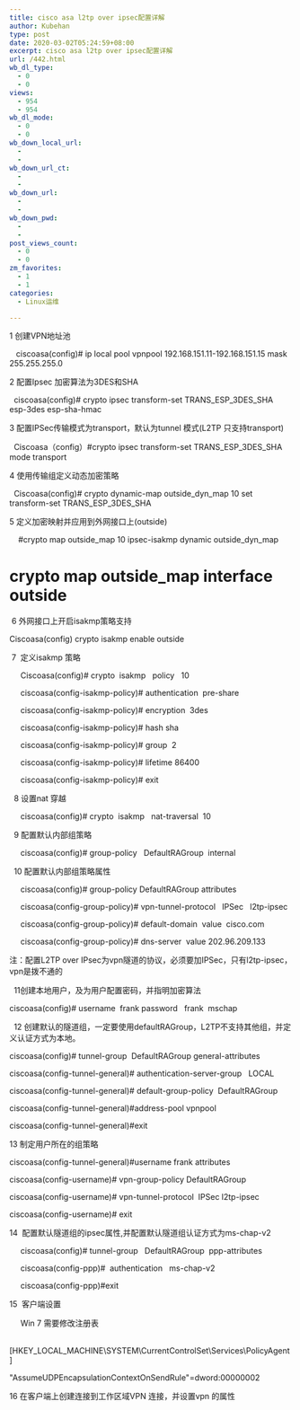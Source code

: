 ```yaml
---
title: cisco asa l2tp over ipsec配置详解
author: Kubehan
type: post
date: 2020-03-02T05:24:59+08:00
excerpt: cisco asa l2tp over ipsec配置详解
url: /442.html
wb_dl_type:
  - 0
  - 0
views:
  - 954
  - 954
wb_dl_mode:
  - 0
  - 0
wb_down_local_url:
  - 
  - 
wb_down_url_ct:
  - 
  - 
wb_down_url:
  - 
  - 
wb_down_pwd:
  - 
  - 
post_views_count:
  - 0
  - 0
zm_favorites:
  - 1
  - 1
categories:
  - Linux运维

---
```

<!-- wp:paragraph -->

1 创建VPN地址池

<!-- /wp:paragraph -->

  
<!-- wp:paragraph -->

&nbsp; &nbsp;ciscoasa(config)# ip local pool vpnpool 192.168.151.11-192.168.151.15 mask 255.255.255.0

<!-- /wp:paragraph -->

  
<!-- wp:paragraph -->

2 配置Ipsec&nbsp;加密算法为3DES和SHA

<!-- /wp:paragraph -->

  
<!-- wp:paragraph -->

&nbsp; ciscoasa(config)# crypto ipsec transform-set TRANS\_ESP\_3DES_SHA esp-3des esp-sha-hmac

<!-- /wp:paragraph -->

  
<!-- wp:paragraph -->

3 配置IPSec传输模式为transport，默认为tunnel 模式(L2TP 只支持transport)

<!-- /wp:paragraph -->

  
<!-- wp:paragraph -->

&nbsp; Ciscoasa（config）#crypto ipsec transform-set TRANS\_ESP\_3DES_SHA mode transport

<!-- /wp:paragraph -->

  
<!-- wp:paragraph -->

4 使用传输组定义动态加密策略

<!-- /wp:paragraph -->

  
<!-- wp:paragraph -->

&nbsp; Ciscoasa(config)# crypto dynamic-map outside\_dyn\_map 10 set transform-set TRANS\_ESP\_3DES_SHA

<!-- /wp:paragraph -->

  
<!-- wp:paragraph -->

5 定义加密映射并应用到外网接口上(outside)

<!-- /wp:paragraph -->

  
<!-- wp:paragraph -->

&nbsp; &nbsp; #crypto map outside\_map 10 ipsec-isakmp dynamic outside\_dyn_map

<!-- /wp:paragraph -->

  
<!-- wp:paragraph -->

# crypto map outside_map interface outside

<!-- /wp:paragraph -->

  
<!-- wp:paragraph -->

&nbsp;6 外网接口上开启isakmp策略支持

<!-- /wp:paragraph -->

  
<!-- wp:paragraph -->

Ciscoasa(config) crypto isakmp enable outside

<!-- /wp:paragraph -->

  
<!-- wp:paragraph -->

&nbsp;7 &nbsp;定义isakmp 策略

<!-- /wp:paragraph -->

  
<!-- wp:paragraph -->

&nbsp; &nbsp; &nbsp;Ciscoasa(config)# crypto &nbsp;isakmp &nbsp; policy &nbsp; 10

<!-- /wp:paragraph -->

  
<!-- wp:paragraph -->

&nbsp; &nbsp; &nbsp;ciscoasa(config-isakmp-policy)# authentication &nbsp;pre-share

<!-- /wp:paragraph -->

  
<!-- wp:paragraph -->

&nbsp; &nbsp; &nbsp;ciscoasa(config-isakmp-policy)# encryption &nbsp;3des&nbsp;

<!-- /wp:paragraph -->

  
<!-- wp:paragraph -->

&nbsp; &nbsp; &nbsp;ciscoasa(config-isakmp-policy)# hash sha

<!-- /wp:paragraph -->

  
<!-- wp:paragraph -->

&nbsp; &nbsp; &nbsp;ciscoasa(config-isakmp-policy)# group &nbsp;2

<!-- /wp:paragraph -->

  
<!-- wp:paragraph -->

&nbsp; &nbsp; &nbsp;ciscoasa(config-isakmp-policy)# lifetime 86400

<!-- /wp:paragraph -->

  
<!-- wp:paragraph -->

&nbsp; &nbsp; &nbsp;ciscoasa(config-isakmp-policy)# exit

<!-- /wp:paragraph -->

  
<!-- wp:paragraph -->

&nbsp; 8 设置nat 穿越

<!-- /wp:paragraph -->

  
<!-- wp:paragraph -->

&nbsp; &nbsp; &nbsp;ciscoasa(config)# crypto &nbsp;isakmp &nbsp; nat-traversal &nbsp;10

<!-- /wp:paragraph -->

  
<!-- wp:paragraph -->

&nbsp; 9 配置默认内部组策略

<!-- /wp:paragraph -->

  
<!-- wp:paragraph -->

&nbsp; &nbsp; &nbsp;ciscoasa(config)# group-policy &nbsp; DefaultRAGroup &nbsp;internal

<!-- /wp:paragraph -->

  
<!-- wp:paragraph -->

&nbsp; 10 配置默认内部组策略属性

<!-- /wp:paragraph -->

  
<!-- wp:paragraph -->

&nbsp; &nbsp; &nbsp;ciscoasa(config)# group-policy DefaultRAGroup attributes

<!-- /wp:paragraph -->

  
<!-- wp:paragraph -->

&nbsp; &nbsp; &nbsp;ciscoasa(config-group-policy)# vpn-tunnel-protocol &nbsp; IPSec &nbsp; l2tp-ipsec

<!-- /wp:paragraph -->

  
<!-- wp:paragraph -->

&nbsp; &nbsp; &nbsp;ciscoasa(config-group-policy)# default-domain &nbsp;value &nbsp;cisco.com

<!-- /wp:paragraph -->

  
<!-- wp:paragraph -->

&nbsp; &nbsp; &nbsp;ciscoasa(config-group-policy)# dns-server &nbsp;value 202.96.209.133

<!-- /wp:paragraph -->

  
<!-- wp:paragraph -->

注：配置L2TP over IPsec为vpn隧道的协议，必须要加IPSec，只有l2tp-ipsec，vpn是拨不通的

<!-- /wp:paragraph -->

  
<!-- wp:paragraph -->

&nbsp; 11创建本地用户，及为用户配置密码，并指明加密算法

<!-- /wp:paragraph -->

  
<!-- wp:paragraph -->

ciscoasa(config)# username &nbsp;frank password &nbsp; frank &nbsp;mschap&nbsp;

<!-- /wp:paragraph -->

  
<!-- wp:paragraph -->

  12 创建默认的隧道组，一定要使用defaultRAGroup，L2TP不支持其他组，并定义认证方式为本地。

<!-- /wp:paragraph -->

  
<!-- wp:paragraph -->

ciscoasa(config)# tunnel-group &nbsp;DefaultRAGroup general-attributes

<!-- /wp:paragraph -->

  
<!-- wp:paragraph -->

ciscoasa(config-tunnel-general)# authentication-server-group &nbsp; LOCAL

<!-- /wp:paragraph -->

  
<!-- wp:paragraph -->

ciscoasa(config-tunnel-general)# default-group-policy &nbsp;DefaultRAGroup

<!-- /wp:paragraph -->

  
<!-- wp:paragraph -->

ciscoasa(config-tunnel-general)#address-pool vpnpool

<!-- /wp:paragraph -->

  
<!-- wp:paragraph -->

ciscoasa(config-tunnel-general)#exit

<!-- /wp:paragraph -->

  
<!-- wp:paragraph -->

13 制定用户所在的组策略

<!-- /wp:paragraph -->

  
<!-- wp:paragraph -->

ciscoasa(config-tunnel-general)#username frank attributes

<!-- /wp:paragraph -->

  
<!-- wp:paragraph -->

ciscoasa(config-username)# vpn-group-policy DefaultRAGroup

<!-- /wp:paragraph -->

  
<!-- wp:paragraph -->

ciscoasa(config-username)# vpn-tunnel-protocol &nbsp;IPSec l2tp-ipsec

<!-- /wp:paragraph -->

  
<!-- wp:paragraph -->

ciscoasa(config-username)# exit

<!-- /wp:paragraph -->

  
<!-- wp:paragraph -->

14 &nbsp;配置默认隧道组的ipsec属性,并配置默认隧道组认证方式为ms-chap-v2

<!-- /wp:paragraph -->

  
<!-- wp:paragraph -->

&nbsp; &nbsp; &nbsp;ciscoasa(config)# tunnel-group &nbsp; DefaultRAGroup &nbsp;ppp-attributes

<!-- /wp:paragraph -->

  
<!-- wp:paragraph -->

&nbsp; &nbsp; &nbsp;ciscoasa(config-ppp)# &nbsp;authentication &nbsp; ms-chap-v2

<!-- /wp:paragraph -->

  
<!-- wp:paragraph -->

&nbsp; &nbsp; &nbsp;ciscoasa(config-ppp)#exit

<!-- /wp:paragraph -->

  
<!-- wp:paragraph -->

15 &nbsp;客户端设置

<!-- /wp:paragraph -->

  
<!-- wp:paragraph -->

&nbsp; &nbsp; &nbsp;Win 7 需要修改注册表

<!-- /wp:paragraph -->

  
<!-- wp:paragraph -->

&nbsp; &nbsp; &nbsp; [HKEY\_LOCAL\_MACHINE\SYSTEM\CurrentControlSet\Services\PolicyAgent]

<!-- /wp:paragraph -->

  
<!-- wp:paragraph -->

"AssumeUDPEncapsulationContextOnSendRule"=dword:00000002

<!-- /wp:paragraph -->

  
<!-- wp:paragraph -->

16 在客户端上创建连接到工作区域VPN 连接，并设置vpn 的属性&nbsp;

<!-- /wp:paragraph -->